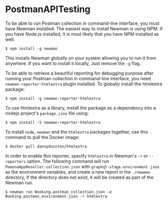 # PostmanAPITesting

To be able to run Postman collection in command-line interface, you must have Newman installed.
The easiest way to install Newman is using NPM. If you have Node.js installed, it is most likely that you have NPM installed as well.

`$ npm install -g newman`

This installs Newman globally on your system allowing you to run it from anywhere. If you want to install it locally, Just remove the `-g` flag.

To be able to retrieve a beautiful reporting for debugging purpose after running your Postman collection in command-line interface, you need `newman-reporter-htmlextra` plugin installed.
To globally install the htmlextra package:

`$ npm install -g newman-reporter-htmlextra`

To use htmlextra as a library, install the package as a dependency into a nodejs project's `package.json` file using:

`$ npm install -S newman-reporter-htmlextra`

To install `node`, `newman` and the `htmlextra` packages together, use this command to pull the Docker image:

`$ docker pull dannydainton/htmlextra`

In order to enable this reporter, specify `htmlextra` in Newman's `-r` or `--reporters` option.
The following command will run `PomonaAppReseller.collection.json` with `graphql-stage.environment.json` as the environment variables, and create a new report in the `./newman` directory, if the directory does not exist, it will be created as part of the Newman run.

`$ newman run Booking.postman_collection.json -e Booking.postman_environment.json -r htmlextra`
